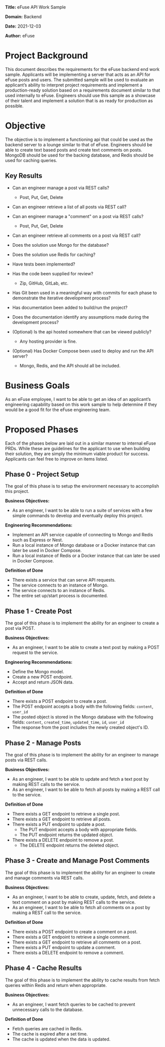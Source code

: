 **Title:** eFuse API Work Sample

**Domain:** Backend

**Date:** 2021-12-03

**Author:** eFuse

# Project Background

This document describes the requirements for the eFuse backend end work sample. Applicants will be implementing a server that acts as an API for eFuse posts and users. The submitted sample will be used to evaluate an applicant’s ability to interpret project requirements and implement a production-ready solution based on a requirements document similar to that used internally to eFuse. Engineers should use this sample as a showcase of their talent and implement a solution that is as ready for production as possible.

# Objective

The objective is to implement a functioning api that could be used as the backend server to a lounge similar to that of eFuse. Engineers should be able to create text based posts and create text comments on posts. MongoDB should be used for the backing database, and Redis should be used for caching queries.

## Key Results

- Can an engineer manage a post via REST calls?
  - Post, Put, Get, Delete
- Can an engineer retrieve a list of all posts via REST call?
- Can an engineer manage a "comment" on a post via REST calls?
  - Post, Put, Get, Delete
- Can an engineer retrieve all comments on a post via REST call?
- Does the solution use Mongo for the database?
- Does the solution use Redis for caching?
- Have tests been implemented?
- Has the code been supplied for review?
  - Zip, GitHub, GitLab, etc.
- Has Git been used in a meaningful way with commits for each phase to demonstrate the iterative development process?
- Has documentation been added to build/run the project?
- Does the documentation identify any assumptions made during the development process?

- (Optional) Is the api hosted somewhere that can be viewed publicly?
  - Any hosting provider is fine.
- (Optional) Has Docker Compose been used to deploy and run the API server?
  - Mongo, Redis, and the API should all be included.

# Business Goals

As an eFuse employee, I want to be able to get an idea of an applicant’s engineering capability based on this work sample to help determine if they would be a good fit for the eFuse engineering team.

# Proposed Phases

Each of the phases below are laid out in a similar manner to internal eFuse PRDs. While these are guidelines for the applicant to use when building their solution, they are simply the minimum viable product for success. Applicants can feel free to improve on items listed.

## Phase 0 - Project Setup

The goal of this phase is to setup the environment necessary to accomplish this project.

**Business Objectives:**

- As an engineer, I want to be able to run a suite of services with a few simple commands to develop and eventually deploy this project.

**Engineering Recommendations:**

- Implement an API service capable of connecting to Mongo and Redis such as Express or Nest.
- Run a local instance of Mongo database or a Docker instance that can later be used in Docker Compose.
- Run a local instance of Redis or a Docker instance that can later be used in Docker Compose.

**Definition of Done**

- There exists a service that can serve API requests.
- The service connects to an instance of Mongo.
- The service connects to an instance of Redis.
- The entire set up/start process is documented.

## Phase 1 - Create Post

The goal of this phase is to implement the ability for an engineer to create a post via POST.

**Business Objectives:**

- As an engineer, I want to be able to create a text post by making a POST request to the service.

**Engineering Recommendations:**

- Define the Mongo model.
- Create a new POST endpoint.
- Accept and return JSON data.

**Definition of Done**

- There exists a POST endpoint to create a post.
- The POST endpoint accepts a body with the following fields: `content`, `user_id`
- The posted object is stored in the Mongo database with the following fields:  `content`, `created_time`, `updated_time`, `id`, `user_id`
- The response from the post includes the newly created object's ID.

## Phase 2 - Manage Posts

The goal of this phase is to implement the ability for an engineer to manage posts via REST calls.

**Business Objectives:**

- As an engineer, I want to be able to update and fetch a text post by making REST calls to the service.
- As an engineer, I want to be able to fetch all posts by making a REST call to the service.

**Definition of Done**

- There exists a GET endpoint to retrieve a single post.
- There exists a GET endpoint to retrieve all posts.
- There exists a PUT endpoint to update a post.
  - The PUT endpoint accepts a body with appropriate fields.
  - The PUT endpoint returns the updated object.
- There exists a DELETE endpoint to remove a post.
  - The DELETE endpoint returns the deleted object.

## Phase 3 - Create and Manage Post Comments

The goal of this phase is to implement the ability for an engineer to create and manage comments via REST calls.

**Business Objectives:**

- As an engineer, I want to be able to create, update, fetch, and delete a text comment on a post by making REST calls to the service.
- As an engineer, I want to be able to fetch all comments on a post by making a REST call to the service.

**Definition of Done**

- There exists a POST endpoint to create a comment on a post.
- There exists a GET endpoint to retrieve a single comment.
- There exists a GET endpoint to retrieve all comments on a post.
- There exists a PUT endpoint to update a comment.
- There exists a DELETE endpoint to remove a comment.

## Phase 4 - Cache Results

The goal of this phase is to implement the ability to cache results from fetch queries within Redis and return when appropriate.

**Business Objectives:**

- As an engineer, I want fetch queries to be cached to prevent unnecessary calls to the database.

**Definition of Done**

- Fetch queries are cached in Redis.
- The cache is expired after a set time.
- The cache is updated when the data is updated.
